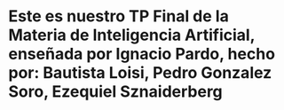 # Este es nuestro TP Final de la Materia de Inteligencia Artificial, enseñada por Ignacio Pardo, hecho por: Bautista Loisi, Pedro Gonzalez Soro, Ezequiel Sznaiderberg
